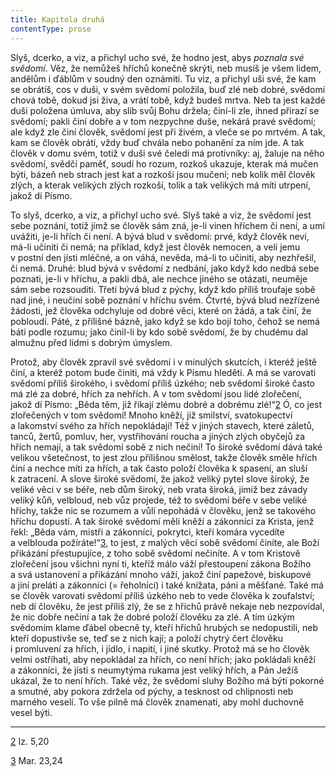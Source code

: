 ```yaml
---
title: Kapitola druhá
contentType: prose
---
```


<section>

Slyš, dcerko, a viz, a přichyl ucho své, že hodno jest, abys _poznala své svědomí_. Věz, že nemůžeš hříchů konečně skrýti, neb musíš je všem lidem, andělům i ďáblům v soudný den oznámiti. Tu viz, a přichyl uši své, že kam se obrátíš, cos v duši, v svém svědomí položila, buď zlé neb dobré, svědomí chová tobě, dokud jsi živa, a vrátí tobě, když budeš mrtva. Neb ta jest každé duši položena úmluva, aby slib svůj Bohu držela; činí-li zle, ihned přirazí se svědomí; pakli činí dobře a v tom nezpychne duše, nekárá pravé svědomí; ale když zle činí člověk, svědomí jest při živém, a vleče se po mrtvém. A tak, kam se člověk obrátí, vždy buď chvála nebo pohanění za ním jde. A tak člověk v domu svém, totiž v duši své čeledi má protivníky: aj, žaluje na něho svědomí, svědčí paměť, soudí ho rozum, rozkoš ukazuje, kterak má mučen býti, bázeň neb strach jest kat a rozkoši jsou mučení; neb kolik měl člověk zlých, a kterak velikých zlých rozkoší, tolik a tak velikých má míti utrpení, jakož dí Písmo.

To slyš, dcerko, a viz, a přichyl ucho své. Slyš také a viz, že svědomí jest sebe poznání, totiž jímž se člověk sám zná, je-li vinen hříchem či není, a umí uvážiti, je-li hřích či není. A bývá blud v svědomí: prvé, když člověk neví, má-li učiniti či nemá; na příklad, když jest člověk nemocen, a velí jemu v postní den jísti mléčné, a on váhá, nevěda, má-li to učiniti, aby nezhřešil, či nemá. Druhé: blud bývá v svědomí z nedbání, jako když kdo nedbá sebe poznati, je-li v hříchu, a pakli dbá, ale nechce jiného se otázati, neuměje sám sebe rozsouditi. Třetí bývá blud z pýchy, když kdo příliš troufaje sobě nad jiné, i neučiní sobě poznání v hříchu svém. Čtvrté, bývá blud nezřízené žádosti, jež člověka odchyluje od dobré věci, které on žádá, a tak činí, že pobloudí. Páté, z přílišné bázně, jako když se kdo bojí toho, čehož se nemá báti podle rozumu; jako činil-li by kdo sobě svědomí, že by chudému dal almužnu před lidmi s dobrým úmyslem.

Protož, aby člověk zpravil své svědomí i v minulých skutcích, i kteréž ještě činí, a kteréž potom bude činiti, má vždy k Písmu hleděti. A má se varovati svědomí příliš širokého, i svědomí příliš úzkého; neb svědomí široké často má zlé za dobré, hřích za nehřích. A v tom svědomí jsou lidé zlořečení, jakož dí Písmo: „Běda těm, již říkají zlému dobré a dobrému zlé!“[2](./resources/undefined) Ó, co jest zlořečených v tom svědomí! Mnoho kněží, již smilství, svatokupectví a lakomství svého za hřích nepokládají! Též v jiných stavech, které záletů, tanců, žertů, pomluv, her, vystřihování roucha a jiných zlých obyčejů za hřích nemají, a tak svědomí sobě z nich nečiní! To široké svědomí dává také velikou všetečnost, to jest zlou přílišnou smělost, takže člověk směle hřích činí a nechce míti za hřích, a tak často položí člověka k spasení, an sluší k zatracení. A slove široké svědomí, že jakož veliký pytel slove široký, že veliké věci v se béře, neb dům široký, neb vrata široká, jimiž bez závady veliký kůň, velbloud, neb vůz projede, též to svědomí béře v sebe veliké hříchy, takže nic se rozumem a vůlí nepohádá v člověku, jenž se takového hříchu dopustí. A tak široké svědomí měli kněží a zákonníci za Krista, jenž řekl: „Běda vám, mistři a zákonníci, pokrytci, kteří komára vycedíte a velblouda požíráte!“[3](./resources/undefined), to jest, z malých věcí sobě svědomí činíte, ale Boží přikázání přestupujíce, z toho sobě svědomí nečiníte. A v tom Kristově zlořečení jsou všichni nyní ti, kteříž málo váží přestoupení zákona Božího a svá ustanovení a přikázání mnoho váží, jakož činí papežové, biskupové a jiní preláti a zákonníci (= řeholníci) i také knížata, páni a měšťané. Také má se člověk varovati svědomí příliš úzkého neb to vede člověka k zoufalství; neb dí člověku, že jest příliš zlý, že se z hříchů právě nekaje neb nezpovídal, že nic dobře nečiní a tak že dobré položí člověku za zlé. A tím úzkým svědomím klame ďábel obecně ty, kteří hříchů hrubých se nedopustili, neb kteří dopustivše se, teď se z nich kají; a položí chytrý čert člověku i promluvení za hřích, i jídlo, i napití, i jiné skutky. Protož má se ho člověk velmi ostříhati, aby nepokládal za hřích, co není hřích; jako pokládali kněží a zákonníci, že jísti s neumytýma rukama jest veliký hřích, a Pán Ježíš ukázal, že to není hřích. Také věz, že svědomí sluhy Božího má býti pokorné a smutné, aby pokora zdržela od pýchy, a tesknost od chlipnosti neb marného veselí. To vše pilně má člověk znamenati, aby mohl duchovně vesel býti.

* * *

[2](./resources/undefined) Iz. 5,20

[3](./resources/undefined) Mar. 23,24

</section>

